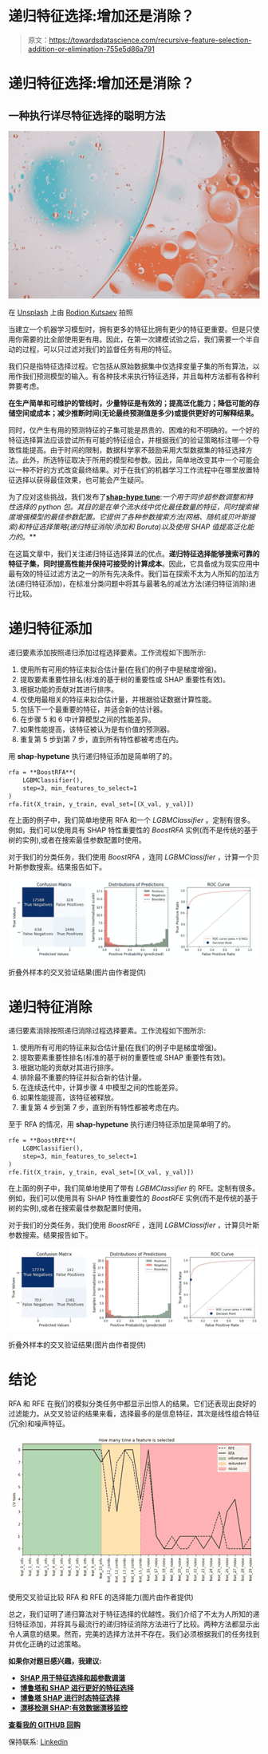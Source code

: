 # 递归特征选择:增加还是消除？

> 原文：<https://towardsdatascience.com/recursive-feature-selection-addition-or-elimination-755e5d86a791>

# 递归特征选择:增加还是消除？

## 一种执行详尽特征选择的聪明方法

![](img/7596e8ea9a417f04aecaf885da5d4041.png)

在 [Unsplash](https://unsplash.com?utm_source=medium&utm_medium=referral) 上由 [Rodion Kutsaev](https://unsplash.com/@frostroomhead?utm_source=medium&utm_medium=referral) 拍照

当建立一个机器学习模型时，拥有更多的特征比拥有更少的特征更重要。但是只使用你需要的比全部使用更有用。因此，在第一次建模试验之后，我们需要一个半自动的过程，可以只过滤对我们的监督任务有用的特征。

我们只是指特征选择过程。它包括从原始数据集中仅选择变量子集的所有算法，以用作我们预测模型的输入。有各种技术来执行特征选择，并且每种方法都有各种利弊要考虑。

**在生产简单和可维护的管线时，少量特征是有效的；提高泛化能力；降低可能的存储空间或成本；减少推断时间(无论最终预测值是多少)或提供更好的可解释结果。**

同时，仅产生有用的预测特征的子集可能是昂贵的、困难的和不明确的。一个好的特征选择算法应该尝试所有可能的特征组合，并根据我们的验证策略标注哪一个导致性能提高。由于时间的限制，数据科学家不鼓励采用大型数据集的特征选择方法。此外，所选特征取决于所用的模型和参数。因此，简单地改变其中一个可能会以一种不好的方式改变最终结果。对于在我们的机器学习工作流程中在哪里放置特征选择以获得最佳效果，也可能会产生疑问。

为了应对这些挑战，我们发布了[**shap-hype tune**](https://github.com/cerlymarco/shap-hypetune):*一个用于同步超参数调整和特性选择的 python 包。*其目的是在单个流水线中优化最佳数量的特征，同时搜索梯度增强模型的最佳参数配置。它提供了各种参数搜索方法(网格、随机或贝叶斯搜索)和特征选择策略(递归特征消除/添加和 Boruta)以及使用 SHAP 值提高泛化能力的**。**

在这篇文章中，我们关注递归特征选择算法的优点。**递归特征选择能够搜索可靠的特征子集，同时提高性能并保持可接受的计算成本**。因此，它具备成为现实应用中最有效的特征过滤方法之一的所有先决条件。我们旨在探索不太为人所知的加法方法(递归特征添加)，在标准分类问题中将其与最著名的减法方法(递归特征消除)进行比较。

# 递归特征添加

递归要素添加按照递归添加过程选择要素。工作流程如下图所示:

1.  使用所有可用的特征来拟合估计量(在我们的例子中是梯度增强)。
2.  提取要素重要性排名(标准的基于树的重要性或 SHAP 重要性有效)。
3.  根据功能的贡献对其进行排序。
4.  仅使用最相关的特征来拟合估计量，并根据验证数据计算性能。
5.  包括下一个最重要的特征，并适合新的估计器。
6.  在步骤 5 和 6 中计算模型之间的性能差异。
7.  如果性能提高，该特征被认为是有价值的预测器。
8.  重复第 5 步到第 7 步，直到所有特性都被考虑在内。

用 **shap-hypetune** 执行递归特征添加是简单明了的。

```
rfa = **BoostRFA**(
    LGBMClassifier(), 
    step=3, min_features_to_select=1
)
rfa.fit(X_train, y_train, eval_set=[(X_val, y_val)])
```

在上面的例子中，我们简单地使用 RFA 和一个 *LGBMClassifier* 。定制有很多。例如，我们可以使用具有 SHAP 特性重要性的 *BoostRFA* 实例(而不是传统的基于树的实例),或者在搜索最佳参数配置时使用。

对于我们的分类任务，我们使用 *BoostRFA* ，连同 *LGBMClassifier* ，计算一个贝叶斯参数搜索。结果报告如下。

![](img/4b254ee9627175a4a95680aa41133662.png)

折叠外样本的交叉验证结果(图片由作者提供)

# 递归特征消除

递归要素消除按照递归消除过程选择要素。工作流程如下图所示:

1.  使用所有可用的特征来拟合估计量(在我们的例子中是梯度增强)。
2.  提取要素重要性排名(标准的基于树的重要性或 SHAP 重要性有效)。
3.  根据功能的贡献对其进行排序。
4.  排除最不重要的特征并拟合新的估计量。
5.  在连续迭代中，计算步骤 4 中模型之间的性能差异。
6.  如果性能提高，该特征被释放。
7.  重复第 4 步到第 7 步，直到所有特性都被考虑在内。

至于 RFA 的情况，用 **shap-hypetune** 执行递归特征添加是简单明了的。

```
rfe = **BoostRFE**(
    LGBMClassifier(), 
    step=3, min_features_to_select=1
)
rfe.fit(X_train, y_train, eval_set=[(X_val, y_val)])
```

在上面的例子中，我们简单地使用了带有 *LGBMClassifier* 的 RFE。定制有很多。例如，我们可以使用具有 SHAP 特性重要性的 *BoostRFE* 实例(而不是传统的基于树的实例),或者在搜索最佳参数配置时使用。

对于我们的分类任务，我们使用 *BoostRFE* ，连同 *LGBMClassifier* ，计算贝叶斯参数搜索。结果报告如下。

![](img/5acb3cdf624f7a357bbfe86a23b8f670.png)

折叠外样本的交叉验证结果(图片由作者提供)

# 结论

RFA 和 RFE 在我们的模拟分类任务中都显示出惊人的结果。它们还表现出良好的过滤能力。从交叉验证的结果来看，选择最多的是信息特征，其次是线性组合特征(冗余)和噪声特征。

![](img/a0a0c9754214bc9d15e8c9506e6f6b0f.png)

使用交叉验证比较 RFA 和 RFE 的选择能力(图片由作者提供)

总之，我们证明了递归算法对于特征选择的优越性。我们介绍了不太为人所知的递归特征添加，并将其与最流行的递归特征消除方法进行了比较。两种方法都显示出令人满意的结果。然而，完美的选择方法并不存在。我们必须根据我们的任务找到并优化正确的过滤策略。

**如果你对题目感兴趣，我建议:**

*   [**SHAP 用于特征选择和超参数调谐**](/shap-for-feature-selection-and-hyperparameter-tuning-a330ec0ea104)
*   [**博鲁塔和 SHAP 进行更好的特征选择**](/boruta-and-shap-for-better-feature-selection-20ea97595f4a)
*   [**博鲁塔 SHAP 进行时态特征选择**](/boruta-shap-for-temporal-feature-selection-96a7840c7713)
*   [**漂移检测 SHAP:有效数据漂移监控**](/shap-for-drift-detection-effective-data-shift-monitoring-c7fb9590adb0)

[**查看我的 GITHUB 回购**](https://github.com/cerlymarco/MEDIUM_NoteBook)

保持联系: [Linkedin](https://www.linkedin.com/in/marco-cerliani-b0bba714b/)